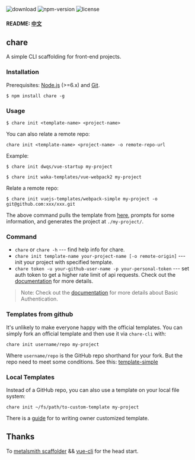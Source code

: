 ![download](https://img.shields.io/npm/dt/chare.svg) ![npm-version](https://img.shields.io/npm/v/chare.svg) ![license](https://img.shields.io/npm/l/chare.svg)

#### README: [中文](https://github.com/dwqs/chare/blob/master/README_zh.md)

## chare
A simple CLI scaffolding for front-end projects.

### Installation
Prerequisites: [Node.js](https://nodejs.org/en/) (>=6.x) and [Git](https://git-scm.com/).

```
$ npm install chare -g
```

### Usage
```
$ chare init <template-name> <project-name>
```

You can also relate a remote repo: 

```
chare init <template-name> <project-name> -o remote-repo-url
```

Example:

```
$ chare init dwqs/vue-startup my-project

$ chare init waka-templates/vue-webpack2 my-project
```

Relate a remote repo:

```
$ chare init vuejs-templates/webpack-simple my-project -o git@github.com:xxx/xxx.git
```

The above command pulls the template from [here](https://github.com/dwqs/blog/issues/56), prompts for some information, and generates the project at `./my-project/`.


### Command

* `chare` or `chare -h` --- find help info for chare.
* `chare init template-name your-project-name [-o remote-origin]` --- init your project with specified template.
* `chare token -u your-github-user-name -p your-personal-token` --- set auth token to get a higher rate limit of api requests. Check out the [documentation](https://developer.github.com/v3/#rate-limiting) for more details.

>Note: Check out the [documentation](https://developer.github.com/v3/auth/#basic-authentication) for more details about Basic Authentication.

### Templates from github
It's unlikely to make everyone happy with the official templates. You can simply fork an official template and then use it via `chare-cli` with:

```
chare init username/repo my-project
```

Where `username/repo` is the GitHub repo shorthand for your fork. But the repo need to meet some conditions. See this: [template-simple](https://github.com/dwqs/template-simple/blob/master/README_en.md)

### Local Templates

Instead of a GitHub repo, you can also use a template on your local file system:

```
chare init ~/fs/path/to-custom-template my-project
```

There is a [guide](https://github.com/dwqs/template-simple/blob/master/README_en.md) for to writing owner customized template.

## Thanks
To [metalsmith scaffolder](https://github.com/metalsmith/metalsmith/blob/master/examples/project-scaffolder) && [vue-cli](https://github.com/vuejs/vue-cli) for the head start.
